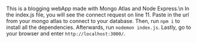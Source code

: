 This is a blogging webApp made with Mongo Atlas and Node Express.\n
In the index.js file, you will see the connect request on line 11. 
Paste in the url from your mongo atlas to connect to your database.
Then, run `npm i` to install all the dependencies.
Afterwards, run `nodemon index.js`.
Lastly, go to your browser and enter `http://localhost:3000/`.
